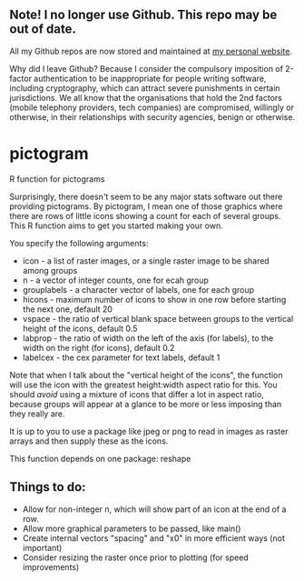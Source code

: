 ## Note! I no longer use Github. This repo may be out of date.

All my Github repos are now stored and maintained at [my personal website](http://www.robertgrantstats.co.uk/code.html).

Why did I leave Github? Because I consider the compulsory imposition of 2-factor authentication to be inappropriate for people writing software, including cryptography, which can attract severe punishments in certain jurisdictions. We all know that the organisations that hold the 2nd factors (mobile telephony providers, tech companies) are compromised, willingly or otherwise, in their relationships with security agencies, benign or otherwise.


pictogram
=========

R function for pictograms

Surprisingly, there doesn't seem to be any major stats software out there providing pictograms. By pictogram, I mean one of those graphics where there are rows of little icons showing a count for each of several groups. This R function aims to get you started making your own.

You specify the following arguments:
*   icon - a list of raster images, or a single raster image to be shared among groups
*   n - a vector of integer counts, one for ecah group
*   grouplabels - a character vector of labels, one for each group
*   hicons - maximum number of icons to show in one row before starting the next one, default 20
*   vspace - the ratio of vertical blank space between groups to the vertical height of the icons, default 0.5
*   labprop - the ratio of width on the left of the axis (for labels), to the width on the right (for icons), default 0.2
*   labelcex - the cex parameter for text labels, default 1

Note that when I talk about the "vertical height of the icons", the function will use the icon with the greatest height:width aspect ratio for this. You should *avoid* using a mixture of icons that differ a lot in aspect ratio, because groups will appear at a glance to be more or less imposing than they really are.

It is up to you to use a package like jpeg or png to read in images as raster arrays and then supply these as the icons.

This function depends on one package: reshape

Things to do:
-------------

*   Allow for non-integer n, which will show part of an icon at the end of a row.
*   Allow more graphical parameters to be passed, like main()
*   Create internal vectors "spacing" and "x0" in more efficient ways (not important)
*   Consider resizing the raster once prior to plotting (for speed improvements)
